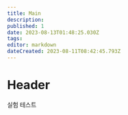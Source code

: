 ```yaml
---
title: Main
description: 
published: 1
date: 2023-08-13T01:48:25.030Z
tags: 
editor: markdown
dateCreated: 2023-08-11T08:42:45.793Z
---
```


# Header

실험 테스트